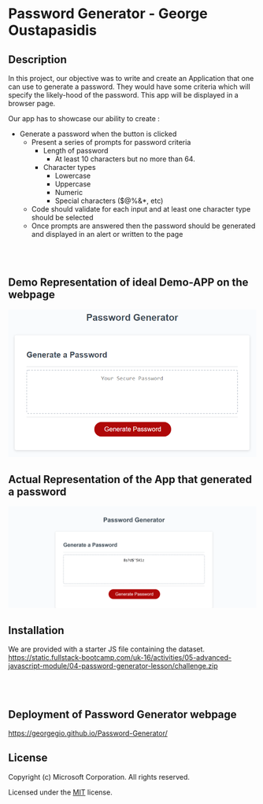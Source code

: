 # Password Generator - George Oustapasidis    


## Description

In this project, our objective was to write and create an Application that one can use to generate a password. They would have some criteria which will specify the likely-hood of the password. This app will be displayed in a browser page. 

Our app has to showcase our ability to create :

* Generate a password when the button is clicked
  * Present a series of prompts for password criteria
    * Length of password
      * At least 10 characters but no more than 64.
    * Character types
      * Lowercase
      * Uppercase
      * Numeric
      * Special characters ($@%&*, etc)
  * Code should validate for each input and at least one character type should be selected
  * Once prompts are answered then the password should be generated and displayed in an alert or written to the page

<br>
<br>

## Demo Representation of ideal Demo-APP on the webpage
![Screenshot of Target solution](./assets/05-javascript-challenge-demo.png)

## Actual Representation of the App that generated a password   
![Current Page of Finance page showing Console -solution](assets/georgegio.github.io_Password-Generator_.png)


## Installation
We are provided with a starter JS file containing the dataset.
https://static.fullstack-bootcamp.com/uk-16/activities/05-advanced-javascript-module/04-password-generator-lesson/challenge.zip   


<br>
<br>



## Deployment of Password Generator webpage
 
https://georgegio.github.io/Password-Generator/  


## License
Copyright (c) Microsoft Corporation. All rights reserved.

Licensed under the [MIT](./LICENSE) license.


